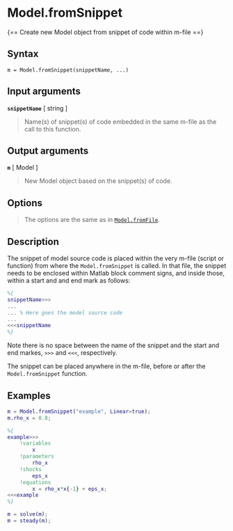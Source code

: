 # Model.fromSnippet

{== Create new Model object from snippet of code within m-file ==}


## Syntax

    m = Model.fromSnippet(snippetName, ...)


## Input arguments

__`snippetName`__ [ string ]
>
> Name(s) of snippet(s) of code embedded in the same m-file as the call to
> this function.
> 

## Output arguments


__`m`__ [ Model ]
>
> New Model object based on the snippet(s) of code.
>

## Options

> 
> The options are the same as in [`Model.fromFile`](fromFile.md).
> 

## Description

The snippet of model source code is placed within the very m-file (script
or function) from where the `Model.fromSnippet` is called. In that
file, the snippet needs to be enclosed within Matlab block comment signs,
and inside those, within a start and and end mark as follows:

```matlab
%{
snippetName>>>
...
... % Here goes the model source code
...
<<<snippetName 
%}
```

Note there is no space between the name of the snippet and the start and
end markes, `>>>` and `<<<`, respectively.

The snippet can be placed anywhere in the m-file, before or after the
`Model.fromSnippet` function.


## Examples

```matlab
m = Model.fromSnippet("example", Linear=true);
m.rho_x = 0.8;

%{
example>>>
    !variables
        x
    !parameters
        rho_x
    !shocks
        eps_x
    !equations
        x = rho_x*x{-1} + eps_x;
<<<example
%}

m = solve(m);
m = steady(m);
```

